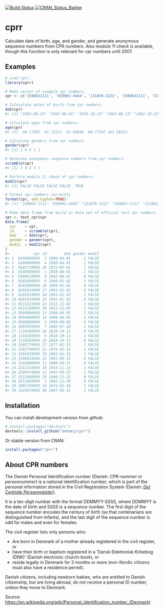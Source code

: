 
<!-- README.md is generated from README.Rmd. Please edit that file -->

[![Build
Status](https://travis-ci.org/anhoej/cprr.svg?branch=master)](https://travis-ci.org/anhoej/cprr)
[![CRAN_Status_Badge](http://www.r-pkg.org/badges/version/cprr)](https://cran.r-project.org/package=cprr)

# cprr

Calculate date of birth, age, and gender, and generate anonymous
sequence numbers from CPR numbers. Also modulo 11 check is available,
though this function is only relevant for cpr numbers until 2007.

## Examples

``` r
# Load cprr.
library(cprr)

# Make vector of example cpr numbers.
cpr <- c('1508631111', '020962-4444', '131076-2222', '1508631111', '2110625629')

# Caluculate dates of birth from cpr numbers.
dob(cpr)
#> [1] "1963-08-15" "1962-09-02" "1976-10-13" "1963-08-15" "1862-10-21"

# Calculate ages from cpr numbers.
age(cpr)
#> [1]  60.77207  61.72211  47.60849  60.77207 161.58522

# Calculate genders from cpr numbers.
gender(cpr)
#> [1] 1 0 0 1 1

# Generate anonymous sequence numbers from cpr numbers.
scramble(cpr)
#> [1] 3 4 2 3 1

# Perform modulo 11 check of cpr numbers.
mod11(cpr)
#> [1] FALSE FALSE FALSE FALSE  TRUE

# Format cpr numbers correctly
format(cpr, add_hyphen=TRUE)
#> [1] "150863-1111" "020962-4444" "131076-2222" "150863-1111" "211062-5629"

# Make data frame from build in data set of official test cpr numbers.
cpr <- test_cpr$cpr
data.frame(
  cpr    = cpr,
  id     = scramble(cpr),
  dob    = dob(cpr),
  gender = gender(cpr),
  mod11  = mod11(cpr)
)
#>           cpr id        dob gender mod11
#> 1  0104909995  3 1990-04-01      1 FALSE
#> 2  0104909989  4 1990-04-01      1 FALSE
#> 3  0107729995 26 1972-07-01      1 FALSE
#> 4  0108589995  1 1958-08-01      1 FALSE
#> 5  0108629996  8 1962-08-01      0 FALSE
#> 6  0201609995  6 1960-01-02      1 FALSE
#> 7  0201609996 10 1960-01-02      0 FALSE
#> 8  0201919990 17 1991-01-02      0 FALSE
#> 9  0201919995 20 1991-01-02      1 FALSE
#> 10 0201919996 15 1991-01-02      0 FALSE
#> 11 0211223989 23 1922-11-02      1 FALSE
#> 12 0212159995 28 2015-12-02      1 FALSE
#> 13 0504909989 13 1990-04-05      1 FALSE
#> 14 0504909995 14 1990-04-05      1 FALSE
#> 15 0506889996  5 1988-06-05      0 FALSE
#> 16 1007059995  7 2005-07-10      1 FALSE
#> 17 1110109996 16 2010-10-11      0 FALSE
#> 18 1310169995  9 2016-10-13      1 FALSE
#> 19 1310169996 22 2016-10-13      0 FALSE
#> 20 1502779995 27 1977-02-15      1 FALSE
#> 21 1502799995 21 1979-02-15      1 FALSE
#> 22 1502829995 19 1982-02-15      1 FALSE
#> 23 1509819996 25 1981-09-15      0 FALSE
#> 24 2103009996 11 2000-03-21      0 FALSE
#> 25 2311143995 18 1914-11-23      1 FALSE
#> 26 2509479989 12 1947-09-25      1 FALSE
#> 27 2512489996 29 1948-12-25      0 FALSE
#> 28 2911829996  2 1982-11-29      0 FALSE
#> 29 3001749995 24 1974-01-30      1 FALSE
#> 30 3103979995 30 1997-03-31      1 FALSE
```

## Installation

You can install development version from github:

``` r
# install.packages("devtools")
devtools::install_github("anhoej/cprr")
```

Or stable version from CRAN:

``` r
install.packages("cprr")
```

## About CPR numbers

The Danish Personal Identification number (Danish: *CPR-nummer* or
*personnummer*) is a national identification number, which is part of
the personal information stored in the Civil Registration System
(Danish: *[Det Centrale Personregister](https://www.cpr.dk/)*).

It is a ten-digit number with the format DDMMYY-SSSS, where DDMMYY is
the date of birth and SSSS is a sequence number. The first digit of the
sequence number encodes the century of birth (so that centenarians are
distinguished from infants), and the last digit of the sequence number
is odd for males and even for females.

The civil register lists only persons who:

- Are born in Denmark of a mother already registered in the civil
  register, or
- have their birth or baptism registered in a ’Dansk Elektronisk
  Kirkebog (DNK)’ (Danish electronic church-book), or
- reside legally in Denmark for 3 months or more (non-Nordic citizens
  must also have a residence permit).

Danish citizens, including newborn babies, who are entitled to Danish
citizenship, but are living abroad, do not receive a personal ID number,
unless they move to Denmark.

Source:
<https://en.wikipedia.org/wiki/Personal_identification_number_(Denmark)>
